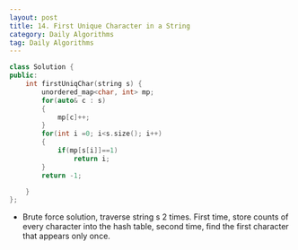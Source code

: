 ```yaml
---
layout: post
title: 14. First Unique Character in a String
category: Daily Algorithms
tag: Daily Algorithms
---
```


```c++
class Solution {
public:
    int firstUniqChar(string s) {
        unordered_map<char, int> mp;
        for(auto& c : s)
        {
            mp[c]++;
        }
        for(int i =0; i<s.size(); i++)
        {
            if(mp[s[i]]==1)
                return i;
        }
        return -1;

    }
};
```

- Brute force solution, traverse string s 2 times. First time, store counts of every character into the hash table, second time, find the first character that appears only once.
